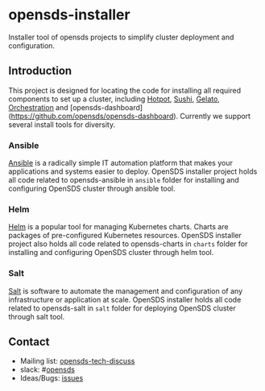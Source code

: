 # opensds-installer
Installer tool of opensds projects to simplify cluster deployment and configuration.

## Introduction
This project is designed for locating the code for installing all required
components to set up a cluster, including [Hotpot](https://github.com/opensds/opensds),
[Sushi](https://github.com/opensds/nbp), [Gelato](https://github.com/opensds/multi-cloud),
[Orchestration](https://github.com/opensds/orchestration) and [opensds-dashboard]
(https://github.com/opensds/opensds-dashboard). Currently we
support several install tools for diversity.

### Ansible
[Ansible](https://github.com/ansible/ansible) is a radically simple IT automation
platform that makes your applications and systems easier to deploy. OpenSDS
installer project holds all code related to opensds-ansible in `ansible` folder
for installing and configuring OpenSDS cluster through ansible tool.

### Helm
[Helm](https://github.com/kubernetes/helm) is a popular tool for managing
Kubernetes charts. Charts are packages of pre-configured Kubernetes resources.
OpenSDS installer project also holds all code related to opensds-charts in
`charts` folder for installing and configuring OpenSDS cluster through helm tool.

### Salt
[Salt](https://github.com/saltstack/salt) is software to automate the management
 and configuration of any infrastructure or application at scale. OpenSDS installer
holds all code related to opensds-salt in `salt` folder for deploying OpenSDS cluster
through salt tool.

## Contact
* Mailing list: [opensds-tech-discuss](https://lists.opensds.io/mailman/listinfo/opensds-tech-discuss)
* slack: #[opensds](https://opensds.slack.com)
* Ideas/Bugs: [issues](https://github.com/opensds/opensds-installer/issues)
